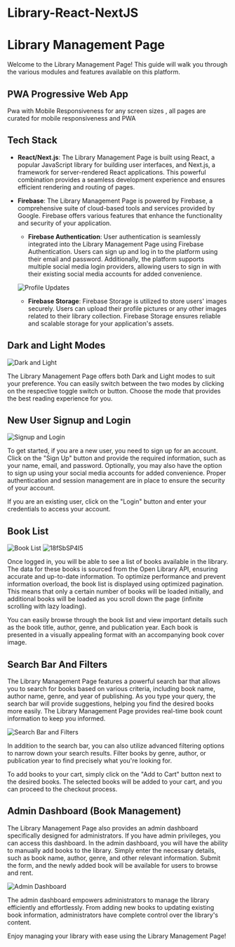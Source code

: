 # Library-React-NextJS

# Library Management Page

Welcome to the Library Management Page! This guide will walk you through the various modules and features available on this platform.
## PWA Progressive Web App 
Pwa with Mobile Responsiveness for any screen sizes , all pages are curated for mobile responsiveness and PWA
## Tech Stack

- **React/Next.js**: The Library Management Page is built using React, a popular JavaScript library for building user interfaces, and Next.js, a framework for server-rendered React applications. This powerful combination provides a seamless development experience and ensures efficient rendering and routing of pages.

- **Firebase**: The Library Management Page is powered by Firebase, a comprehensive suite of cloud-based tools and services provided by Google. Firebase offers various features that enhance the functionality and security of your application.

  - **Firebase Authentication**: User authentication is seamlessly integrated into the Library Management Page using Firebase Authentication. Users can sign up and log in to the platform using their email and password. Additionally, the platform supports multiple social media login providers, allowing users to sign in with their existing social media accounts for added convenience.

  ![Profile Updates](https://github.com/GokZ465/Library-React-NextJS/blob/main/assets/gif-signup.gif)

  - **Firebase Storage**: Firebase Storage is utilized to store users' images securely. Users can upload their profile pictures or any other images related to their library collection. Firebase Storage ensures reliable and scalable storage for your application's assets.

## Dark and Light Modes

![Dark and Light](https://github.com/GokZ465/Library-React-NextJS/blob/main/assets/gif-dark-light.gif)

The Library Management Page offers both Dark and Light modes to suit your preference. You can easily switch between the two modes by clicking on the respective toggle switch or button. Choose the mode that provides the best reading experience for you.

## New User Signup and Login

![Signup and Login](https://github.com/GokZ465/Library-React-NextJS/blob/main/assets/gif-signup-login.gif)

To get started, if you are a new user, you need to sign up for an account. Click on the "Sign Up" button and provide the required information, such as your name, email, and password. Optionally, you may also have the option to sign up using your social media accounts for added convenience. Proper authentication and session management are in place to ensure the security of your account.

If you are an existing user, click on the "Login" button and enter your credentials to access your account.

## Book List

![Book List](https://github.com/GokZ465/Library-React-NextJS/blob/main/assets/gif-book-list.gif)
![18fSbSP4I5](https://github.com/GokZ465/Library-React-NextJS/assets/87222666/46cf8e6f-8fa5-450b-9741-e65eb0e4c211)


Once logged in, you will be able to see a list of books available in the library. The data for these books is sourced from the Open Library API, ensuring accurate and up-to-date information. To optimize performance and prevent information overload, the book list is displayed using optimized pagination. This means that only a certain number of books will be loaded initially, and additional books will be loaded as you scroll down the page (infinite scrolling with lazy loading).

You can easily browse through the book list and view important details such as the book title, author, genre, and publication year. Each book is presented in a visually appealing format with an accompanying book cover image.

## Search Bar And Filters

The Library Management Page features a powerful search bar that allows you to search for books based on various criteria, including book name, author name, genre, and year of publishing. As you type your query, the search bar will provide suggestions, helping you find the desired books more easily. The Library Management Page provides real-time book count information to keep you informed.

![Search Bar and Filters](https://github.com/GokZ465/Library-React-NextJS/blob/main/assets/gif-search-filters.gif)

In addition to the search bar, you can also utilize advanced filtering options to narrow down your search results. Filter books by genre, author, or publication year to find precisely what you're looking for.

To add books to your cart, simply click on the "Add to Cart" button next to the desired books. The selected books will be added to your cart, and you can proceed to the checkout process.

## Admin Dashboard (Book Management)

The Library Management Page also provides an admin dashboard specifically designed for administrators. If you have admin privileges, you can access this dashboard. In the admin dashboard, you will have the ability to manually add books to the library. Simply enter the necessary details, such as book name, author, genre, and other relevant information. Submit the form, and the newly added book will be available for users to browse and rent.

![Admin Dashboard](https://github.com/GokZ465/Library-React-NextJS/blob/main/assets/gif-admin-dashboard.gif)

The admin dashboard empowers administrators to manage the library efficiently and effortlessly. From adding new books to updating existing book information, administrators have complete control over the library's content.

Enjoy managing your library with ease using the Library Management Page!
